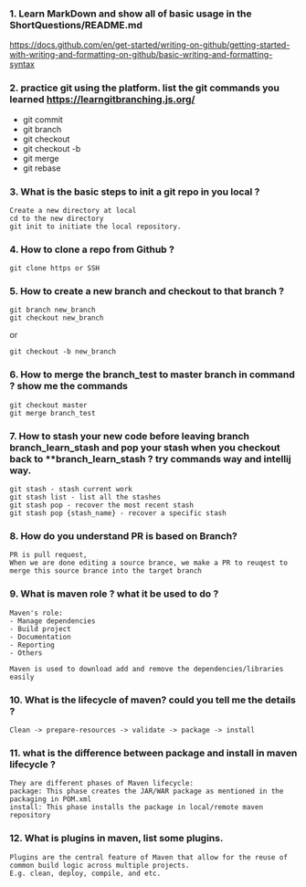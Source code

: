### 1. Learn MarkDown and show all of basic usage in the ShortQuestions/README.md
 https://docs.github.com/en/get-started/writing-on-github/getting-started-with-writing-and-formatting-on-github/basic-writing-and-formatting-syntax

### 2. practice git using the platform. list the git commands you learned https://learngitbranching.js.org/
- git commit
- git branch
- git checkout
- git checkout -b
- git merge
- git rebase

### 3. What is the basic steps to init a git repo in you local ?
```
Create a new directory at local
cd to the new directory
git init to initiate the local repository.
```

### 4. How to clone a repo from Github ?
```
git clone https or SSH
```

### 5. How to create a new branch and checkout to that branch ?
```
git branch new_branch
git checkout new_branch
```
or 
```
git checkout -b new_branch
```

### 6. How to merge the branch_test to master branch in command ? show me the commands
```
git checkout master
git merge branch_test
```

### 7. How to stash your new code before leaving branch branch_learn_stash and pop your stash when you checkout back to **branch_learn_stash ? try commands way and intellij way.
```
git stash - stash current work
git stash list - list all the stashes
git stash pop - recover the most recent stash
git stash pop {stash_name} - recover a specific stash
```

### 8. How do you understand PR is based on Branch?
```
PR is pull request,
When we are done editing a source brance, we make a PR to reuqest to merge this source brance into the target branch
```

### 9. What is maven role ? what it be used to do ?
```
Maven's role:
- Manage dependencies
- Build project
- Documentation
- Reporting
- Others

Maven is used to download add and remove the dependencies/libraries easily
```

### 10. What is the lifecycle of maven? could you tell me the details ?
```
Clean -> prepare-resources -> validate -> package -> install
```

### 11. what is the difference between package and install in maven lifecycle ?
```
They are different phases of Maven lifecycle:
package: This phase creates the JAR/WAR package as mentioned in the packaging in POM.xml
install: This phase installs the package in local/remote maven repository
```

### 12. What is plugins in maven, list some plugins.
```
Plugins are the central feature of Maven that allow for the reuse of common build logic across multiple projects.
E.g. clean, deploy, compile, and etc. 
```
